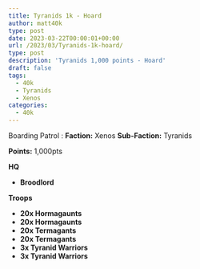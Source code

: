 ```yaml
---
title: Tyranids 1k - Hoard
author: matt40k
type: post
date: 2023-03-22T00:00:01+00:00
url: /2023/03/Tyranids-1k-hoard/
type: post
description: 'Tyranids 1,000 points - Hoard'
draft: false
tags: 
  - 40k
  - Tyranids
  - Xenos
categories:
  - 40k
---
```


Boarding Patrol
: __Faction:__ Xenos __Sub-Faction:__ Tyranids

__Points:__ 1,000pts

__HQ__
-  __Broodlord__


__Troops__
- __20x Hormagaunts__
- __20x Hormagaunts__
- __20x Termagants__
- __20x Termagants__
- __3x Tyranid Warriors__
- __3x Tyranid Warriors__
